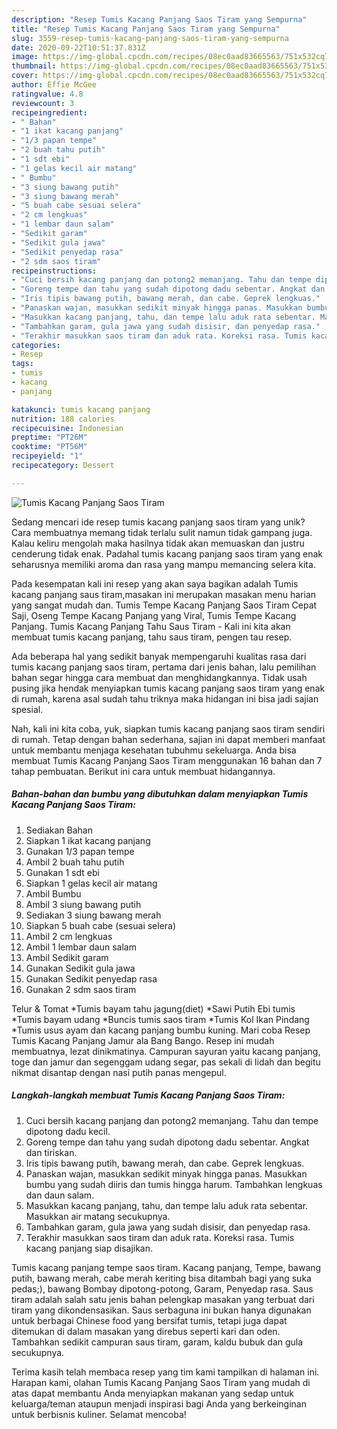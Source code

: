 ```yaml
---
description: "Resep Tumis Kacang Panjang Saos Tiram yang Sempurna"
title: "Resep Tumis Kacang Panjang Saos Tiram yang Sempurna"
slug: 3559-resep-tumis-kacang-panjang-saos-tiram-yang-sempurna
date: 2020-09-22T10:51:37.831Z
image: https://img-global.cpcdn.com/recipes/08ec0aad83665563/751x532cq70/tumis-kacang-panjang-saos-tiram-foto-resep-utama.jpg
thumbnail: https://img-global.cpcdn.com/recipes/08ec0aad83665563/751x532cq70/tumis-kacang-panjang-saos-tiram-foto-resep-utama.jpg
cover: https://img-global.cpcdn.com/recipes/08ec0aad83665563/751x532cq70/tumis-kacang-panjang-saos-tiram-foto-resep-utama.jpg
author: Effie McGee
ratingvalue: 4.8
reviewcount: 3
recipeingredient:
- " Bahan"
- "1 ikat kacang panjang"
- "1/3 papan tempe"
- "2 buah tahu putih"
- "1 sdt ebi"
- "1 gelas kecil air matang"
- " Bumbu"
- "3 siung bawang putih"
- "3 siung bawang merah"
- "5 buah cabe sesuai selera"
- "2 cm lengkuas"
- "1 lembar daun salam"
- "Sedikit garam"
- "Sedikit gula jawa"
- "Sedikit penyedap rasa"
- "2 sdm saos tiram"
recipeinstructions:
- "Cuci bersih kacang panjang dan potong2 memanjang. Tahu dan tempe dipotong dadu kecil."
- "Goreng tempe dan tahu yang sudah dipotong dadu sebentar. Angkat dan tiriskan."
- "Iris tipis bawang putih, bawang merah, dan cabe. Geprek lengkuas."
- "Panaskan wajan, masukkan sedikit minyak hingga panas. Masukkan bumbu yang sudah diiris dan tumis hingga harum. Tambahkan lengkuas dan daun salam."
- "Masukkan kacang panjang, tahu, dan tempe lalu aduk rata sebentar. Masukkan air matang secukupnya."
- "Tambahkan garam, gula jawa yang sudah disisir, dan penyedap rasa."
- "Terakhir masukkan saos tiram dan aduk rata. Koreksi rasa. Tumis kacang panjang siap disajikan."
categories:
- Resep
tags:
- tumis
- kacang
- panjang

katakunci: tumis kacang panjang 
nutrition: 188 calories
recipecuisine: Indonesian
preptime: "PT26M"
cooktime: "PT56M"
recipeyield: "1"
recipecategory: Dessert

---
```



![Tumis Kacang Panjang Saos Tiram](https://img-global.cpcdn.com/recipes/08ec0aad83665563/751x532cq70/tumis-kacang-panjang-saos-tiram-foto-resep-utama.jpg)

Sedang mencari ide resep tumis kacang panjang saos tiram yang unik? Cara membuatnya memang tidak terlalu sulit namun tidak gampang juga. Kalau keliru mengolah maka hasilnya tidak akan memuaskan dan justru cenderung tidak enak. Padahal tumis kacang panjang saos tiram yang enak seharusnya memiliki aroma dan rasa yang mampu memancing selera kita.

Pada kesempatan kali ini resep yang akan saya bagikan adalah Tumis kacang panjang saus tiram,masakan ini merupakan masakan menu harian yang sangat mudah dan. Tumis Tempe Kacang Panjang Saos Tiram Cepat Saji, Oseng Tempe Kacang Panjang yang Viral, Tumis Tempe Kacang Panjang. Tumis Kacang Panjang Tahu Saus Tiram - Kali ini kita akan membuat tumis kacang panjang, tahu saus tiram, pengen tau resep.

Ada beberapa hal yang sedikit banyak mempengaruhi kualitas rasa dari tumis kacang panjang saos tiram, pertama dari jenis bahan, lalu pemilihan bahan segar hingga cara membuat dan menghidangkannya. Tidak usah pusing jika hendak menyiapkan tumis kacang panjang saos tiram yang enak di rumah, karena asal sudah tahu triknya maka hidangan ini bisa jadi sajian spesial.


Nah, kali ini kita coba, yuk, siapkan tumis kacang panjang saos tiram sendiri di rumah. Tetap dengan bahan sederhana, sajian ini dapat memberi manfaat untuk membantu menjaga kesehatan tubuhmu sekeluarga. Anda bisa membuat Tumis Kacang Panjang Saos Tiram menggunakan 16 bahan dan 7 tahap pembuatan. Berikut ini cara untuk membuat hidangannya.

<!--inarticleads1-->

##### Bahan-bahan dan bumbu yang dibutuhkan dalam menyiapkan Tumis Kacang Panjang Saos Tiram:

1. Sediakan  Bahan
1. Siapkan 1 ikat kacang panjang
1. Gunakan 1/3 papan tempe
1. Ambil 2 buah tahu putih
1. Gunakan 1 sdt ebi
1. Siapkan 1 gelas kecil air matang
1. Ambil  Bumbu
1. Ambil 3 siung bawang putih
1. Sediakan 3 siung bawang merah
1. Siapkan 5 buah cabe (sesuai selera)
1. Ambil 2 cm lengkuas
1. Ambil 1 lembar daun salam
1. Ambil Sedikit garam
1. Gunakan Sedikit gula jawa
1. Gunakan Sedikit penyedap rasa
1. Gunakan 2 sdm saos tiram


Telur &amp; Tomat *Tumis bayam tahu jagung(diet) *Sawi Putih Ebi tumis *Tumis bayam udang *Buncis tumis saos tiram *Tumis Kol Ikan Pindang *Tumis usus ayam dan kacang panjang bumbu kuning. Mari coba Resep Tumis Kacang Panjang Jamur ala Bang Bango. Resep ini mudah membuatnya, lezat dinikmatinya. Campuran sayuran yaitu kacang panjang, toge dan jamur dan segenggam udang segar, pas sekali di lidah dan begitu nikmat disantap dengan nasi putih panas mengepul. 

<!--inarticleads2-->

##### Langkah-langkah membuat Tumis Kacang Panjang Saos Tiram:

1. Cuci bersih kacang panjang dan potong2 memanjang. Tahu dan tempe dipotong dadu kecil.
1. Goreng tempe dan tahu yang sudah dipotong dadu sebentar. Angkat dan tiriskan.
1. Iris tipis bawang putih, bawang merah, dan cabe. Geprek lengkuas.
1. Panaskan wajan, masukkan sedikit minyak hingga panas. Masukkan bumbu yang sudah diiris dan tumis hingga harum. Tambahkan lengkuas dan daun salam.
1. Masukkan kacang panjang, tahu, dan tempe lalu aduk rata sebentar. Masukkan air matang secukupnya.
1. Tambahkan garam, gula jawa yang sudah disisir, dan penyedap rasa.
1. Terakhir masukkan saos tiram dan aduk rata. Koreksi rasa. Tumis kacang panjang siap disajikan.


Tumis kacang panjang tempe saos tiram. Kacang panjang, Tempe, bawang putih, bawang merah, cabe merah keriting bisa ditambah bagi yang suka pedas;), bawang Bombay dipotong-potong, Garam, Penyedap rasa. Saus tiram adalah salah satu jenis bahan pelengkap masakan yang terbuat dari tiram yang dikondensasikan. Saus serbaguna ini bukan hanya digunakan untuk berbagai Chinese food yang bersifat tumis, tetapi juga dapat ditemukan di dalam masakan yang direbus seperti kari dan oden. Tambahkan sedikit campuran saus tiram, garam, kaldu bubuk dan gula secukupnya. 

Terima kasih telah membaca resep yang tim kami tampilkan di halaman ini. Harapan kami, olahan Tumis Kacang Panjang Saos Tiram yang mudah di atas dapat membantu Anda menyiapkan makanan yang sedap untuk keluarga/teman ataupun menjadi inspirasi bagi Anda yang berkeinginan untuk berbisnis kuliner. Selamat mencoba!

